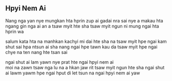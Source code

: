 ## Hpyi Nem Ai

Nang nga yan nye mungkan hta hprin zup ai
gadai nra sai nye a makau hta
ngang gin nga ai an a tsaw myit hte sha
tsaw myit ngun ni mung ngai hta hprin wa

salum kata hta na manhkan kachyi mi
dai hte sha na tsaw myit hpe ngai kam shut sai
hpa ntsun ai sha nang ngai hpe tawn kau da
tsaw myit hpe ngai chye na ten nang hte tsan sai

ngai shut ai lam yawn nye prat hte ngai hpyi nem ai  
moi na zawn tsaw nga lu na a hkan jaw rit
tsaw myit ngun hte sha ngai shut ai lawm yawm hpe ngai
hput di let tsun na
ngai hpyi nem ai yaw
